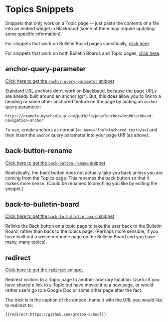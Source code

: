# Topics Snippets

Snippets that only work on a Topic page -- just paste the contents of a file into an embed widget in Blackbaud (some of them may require updating some specific information).

For snippets that work on Bulletin Board pages specifically, [click here](../bulletin-board#bulletin-board-snippets).

For snippets that work on both Bulletin Boards and Topic pages, [click here](../_shared#shared-snippets).

## anchor-query-parameter

[Click here to get the `anchor-query-parameter` snippet](./anchor-query-parameter.html)

Standard URL anchors don't work on Blackbaud, because the page URLs are already built around an anchor (grr). But, this does allow you to link to a heading or some other anchored feature on the page by adding an `anchor` query parameter:

```
https://example.myschoolapp.com/path/to/page?anchor=foo#blackbaud-navigation-anchor
```

To use, create anchors as normal (`<a name="foo">Anchored text</a>`) and then insert the `anchor` query parameter into your page URl (as above).

## back-button-rename

[Click here to get the `back-button-rename` snippet](./back-button-rename.html)

Realistically, the back button does not actually take you back unless you are coming from the Topics page. This renames the back button so that it makes more sense. (Could be renamed to anything you like by editing the snippet.)

## back-to-bulletin-board

[Click here to get the `back-to-bulletin-board` snippet](./back-to-bulletin-board.html)

Relinks the Back button on a topic page to take the user back to the Bulletin Board, rather than back to the topics page. (Perhaps more sensible, if you have built out a welcome/home page on the Bulletin Board and you have many, many topics).

## redirect

[Click here to get the `redirect` snippet](./redirect.html)

Redirect visitors to a Topic page to another arbitrary location. Useful if you have shared a link to a Topic but have moved it to a new page, or would rather users go to a Google Doc or some other page after the fact.

The trick is in the caption of the embed: name it with the URL you would like to redirect to:

```
{{redirect:https://github.com/groton-school}}
```
